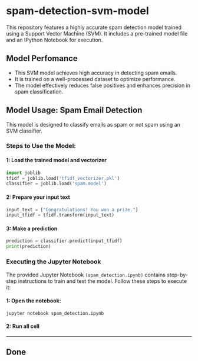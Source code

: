 # spam-detection-svm-model
This repository features a highly accurate spam detection model trained using a Support Vector Machine (SVM). It includes a pre-trained model file and an IPython Notebook for execution.

## Model Perfomance
* This SVM model achieves high accuracy in detecting spam emails.
* It is trained on a well-processed dataset to optimize performance.
* The model effectively reduces false positives and enhances precision in spam classification.

## Model Usage: Spam Email Detection
This model is designed to classify emails as spam or not spam using an SVM classifier.

### Steps to Use the Model:
#### 1: Load the trained model and vectorizer
```python
import joblib
tfidf = joblib.load('tfidf_vectorizer.pkl')
classifier = joblib.load('spam.model')
```
#### 2: Prepare your input text
```python
input_text = ["Congratulations! You won a prize."]
input_tfidf = tfidf.transform(input_text)
```
#### 3: Make a prediction
```python
prediction = classifier.predict(input_tfidf)
print(prediction)
```

### Executing the Jupyter Notebook
The provided Jupyter Notebook ```(spam_detection.ipynb)``` contains step-by-step instructions to train and test the model. Follow these steps to execute it:
#### 1: Open the notebook:
```jupyter notebook spam_detection.ipynb```
#### 2: Run all cell

______________________________________________

## Done
